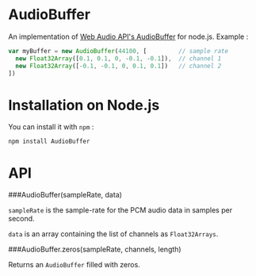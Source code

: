 AudioBuffer
=============

An implementation of [Web Audio API's AudioBuffer](https://dvcs.w3.org/hg/audio/raw-file/tip/webaudio/specification.html#AudioBuffer) for node.js. Example :

```javascript
var myBuffer = new AudioBuffer(44100, [         // sample rate
  new Float32Array([0.1, 0.1, 0, -0.1, -0.1]),  // channel 1
  new Float32Array([-0.1, -0.1, 0, 0.1, 0.1])   // channel 2
])
```


Installation on Node.js
========================

You can install it with `npm` :

```
npm install AudioBuffer
```


API
=====

###AudioBuffer(sampleRate, data)

`sampleRate` is the sample-rate for the PCM audio data in samples per second.

`data` is an array containing the list of channels as `Float32Arrays`.


###AudioBuffer.zeros(sampleRate, channels, length)

Returns an `AudioBuffer` filled with zeros.